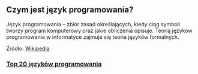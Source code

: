 ## Czym jest język programowania? 

Język programowania – zbiór zasad określających, kiedy ciąg symboli tworzy program komputerowy oraz jakie obliczenia opisuje. Teorią języków programowania w informatyce zajmuje się teoria języków formalnych.
 
 Źródło: [Wikipedia](https://pl.wikipedia.org/wiki/J%C4%99zyk_programowania)

 

### [Top 20 języków programowania](top20.md)